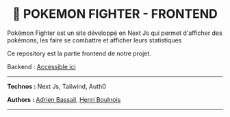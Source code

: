 <h1 align="center"> 🔴 POKEMON FIGHTER - FRONTEND</h1>

Pokémon Fighter est un site développé en Next Js qui permet d'afficher des pokémons, les faire se combattre et afficher leurs statistiques

Ce repository est la partie frontend de notre projet. 

Backend  : [Accessible ici](https://github.com/cybe-m1/Pokemons_Backend_PPC)

___

**Technos :** Next Js, Tailwind, Auth0

**Authors :** [Adrien Bassail](https://github.com/Adrien-Ba), [Henri Boulnois](https://github.com/HenriBoulnois)

___


